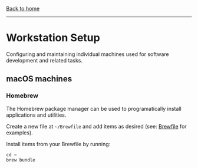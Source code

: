 [Back to home](../README.md)

---

# Workstation Setup

Configuring and maintaining individual machines used for software development and related tasks.

## macOS machines

### Homebrew

The Homebrew package manager can be used to programatically install applications and utilities.

Create a new file at `~/Brewfile` and add items as desired (see: [Brewfile](./Brewfile) for examples).

Install items from your Brewfile by running:

    cd ~
    brew bundle
